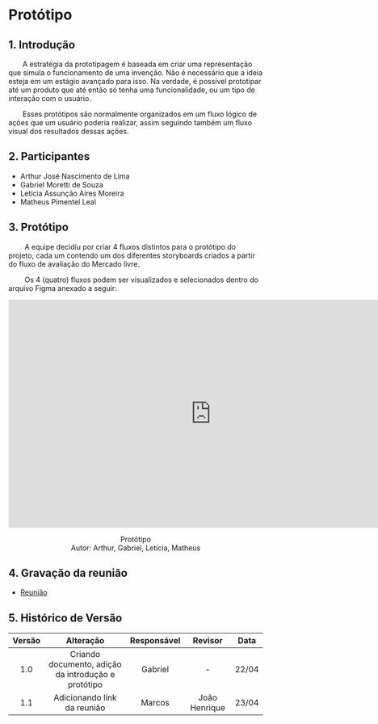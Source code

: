 # Protótipo

## 1. Introdução
&emsp;&emsp;A estratégia da prototipagem é baseada em criar uma representação que simula o funcionamento de uma invenção. Não é necessário que a ideia esteja em um estágio avançado para isso. Na verdade, é possível prototipar até um produto que até então só tenha uma funcionalidade, ou um tipo de interação com o usuário.

&emsp;&emsp;Esses protótipos são normalmente organizados em um fluxo lógico de ações que um usuário poderia realizar, assim seguindo também um fluxo visual dos resultados dessas ações.

## 2. Participantes
- Arthur José Nascimento de Lima
- Gabriel Moretti de Souza
- Letícia Assunção Aires Moreira
- Matheus Pimentel Leal

## 3. Protótipo
&emsp;&emsp; A equipe decidiu por criar 4 fluxos distintos para o protótipo do projeto, cada um contendo um dos diferentes storyboards criados a partir do fluxo de avaliação do Mercado livre.

&emsp;&emsp; Os 4 (quatro) fluxos podem ser visualizados e selecionados dentro do arquivo Figma anexado a seguir:

<iframe style="border: 1px solid rgba(0, 0, 0, 0.1);" width="800" height="450" src="https://www.figma.com/embed?embed_host=share&url=https%3A%2F%2Fwww.figma.com%2Fproto%2Fpyl9BG19wD2p6jvHVMCncH%2FARQDSW_Prototipo%3Fnode-id%3D1-4%26scaling%3Dcontain%26page-id%3D0%253A1%26starting-point-node-id%3D1%253A10%26show-proto-sidebar%3D1" allowfullscreen></iframe>

<p align='center'>
Protótipo <br> Autor: Arthur, Gabriel, Letícia, Matheus
</p>

## 4. Gravação da reunião

- [Reunião](https://youtu.be/Q5LQWDRCSbA)

## 5. Histórico de Versão

| Versão |       Alteração        |  Responsável  |    Revisor    | Data  |
| :----: | :--------------------: | :-----------: | :-----------: | :---: |
|  1.0   |   Criando documento, adição da introdução e protótipo  | Gabriel  | - | 22/04 |
|  1.1   |   Adicionando link da reunião  | Marcos  | João Henrique | 23/04 |